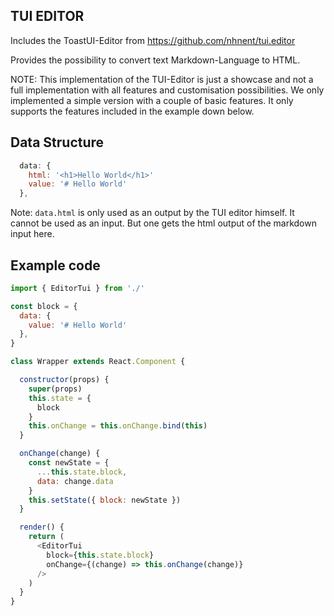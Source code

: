 ## TUI EDITOR

Includes the ToastUI-Editor from https://github.com/nhnent/tui.editor

Provides the possibility to convert text Markdown-Language to HTML.

NOTE: This implementation of the TUI-Editor is just a showcase and not a full
implementation with all features and customisation possibilities. We only
implemented a simple version with a couple of basic features. It only supports
the features included in the example down below.

## Data Structure

```js
  data: {
    html: '<h1>Hello World</h1>'
    value: '# Hello World'
  },
```

Note: `data.html` is only used as an output by the TUI editor himself. It cannot
be used as an input. But one gets the html output of the markdown input here.

## Example code

```js
import { EditorTui } from './'

const block = {
  data: {
    value: '# Hello World'
  },
}

class Wrapper extends React.Component {

  constructor(props) {
    super(props)
    this.state = {
      block
    }
    this.onChange = this.onChange.bind(this)
  }

  onChange(change) {
    const newState = {
      ...this.state.block,
      data: change.data
    }
    this.setState({ block: newState })
  }

  render() {
    return (
      <EditorTui
        block={this.state.block}
        onChange={(change) => this.onChange(change)}
      />
    )
  }
}
```
